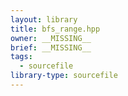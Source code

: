 ```yaml
---
layout: library
title: bfs_range.hpp
owner: __MISSING__
brief: __MISSING__
tags:
  - sourcefile
library-type: sourcefile
---
```

